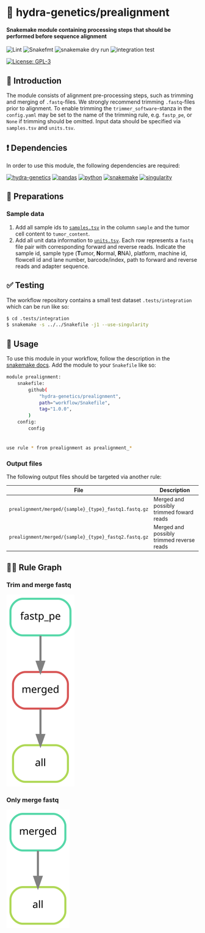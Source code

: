 # :snake: hydra-genetics/prealignment

#### Snakemake module containing processing steps that should be performed before sequence alignment

![Lint](https://github.com/hydra-genetics/prealignment/actions/workflows/lint.yaml/badge.svg?branch=develop)
![Snakefmt](https://github.com/hydra-genetics/prealignment/actions/workflows/snakefmt.yaml/badge.svg?branch=develop)
![snakemake dry run](https://github.com/hydra-genetics/prealignment/actions/workflows/snakemake-dry-run.yaml/badge.svg?branch=develop)
![integration test](https://github.com/hydra-genetics/prealignment/actions/workflows/integration.yaml/badge.svg?branch=develop)

[![License: GPL-3](https://img.shields.io/badge/License-GPL3-yellow.svg)](https://opensource.org/licenses/gpl-3.0.html)

## :speech_balloon: Introduction

The module consists of alignment pre-processing steps, such as trimming and merging of `.fastq`-files.
We strongly recommend trimming `.fastq`-files prior to alignment. To enable trimming the
`trimmer_software`-stanza in the `config.yaml` may be set to the name of the trimming rule, e.g.
`fastp_pe`, or `None` if trimming should be omitted. Input data should be specified via `samples.tsv`
and `units.tsv`.

## :heavy_exclamation_mark: Dependencies

In order to use this module, the following dependencies are required:

[![hydra-genetics](https://img.shields.io/badge/hydragenetics-v0.7.0-blue)](https://github.com/hydra-genetics/)
[![pandas](https://img.shields.io/badge/pandas-1.3.1-blue)](https://pandas.pydata.org/)
[![python](https://img.shields.io/badge/python-3.8-blue)](https://www.python.org/)
[![snakemake](https://img.shields.io/badge/snakemake-6.10.0-blue)](https://snakemake.readthedocs.io/en/stable/)
[![singularity](https://img.shields.io/badge/singularity-3.0.0-blue)](https://sylabs.io/docs/)

## :school_satchel: Preparations

### Sample data

1. Add all sample ids to [`samples.tsv`](https://github.com/hydra-genetics/prealignment/blob/develop/config/samples.tsv)
in the column `sample` and the tumor cell content to `tumor_content`.
2. Add all unit data information to [`units.tsv`](https://github.com/hydra-genetics/prealignment/blob/develop/config/units.tsv).
Each row represents a `fastq` file pair with corresponding forward and reverse reads. Indicate
the sample id, sample type (**T**umor, **N**ormal, **R**NA), platform, machine id, flowcell id
and lane number, barcode/index, path to forward and reverse reads and adapter sequence.

## :white_check_mark: Testing

The workflow repository contains a small test dataset `.tests/integration` which can be run like so:

```bash
$ cd .tests/integration
$ snakemake -s ../../Snakefile -j1 --use-singularity
```

## :rocket: Usage

To use this module in your workflow, follow the description in the
[snakemake docs](https://snakemake.readthedocs.io/en/stable/snakefiles/modularization.html#modules).
Add the module to your `Snakefile` like so:

```bash
module prealignment:
    snakefile:
        github(
            "hydra-genetics/prealignment",
            path="workflow/Snakefile",
            tag="1.0.0",
        )
    config:
        config


use rule * from prealignment as prealignment_*
```

### Output files

The following output files should be targeted via another rule:

| File | Description |
|---|---|
| `prealignment/merged/{sample}_{type}_fastq1.fastq.gz` | Merged and possibly trimmed foward reads |
| `prealignment/merged/{sample}_{type}_fastq2.fastq.gz` | Merged and possibly trimmed reverse reads |

## :judge: Rule Graph

### Trim and merge fastq

![rule_graph](images/prealignment_fastp_merge.svg)

### Only merge fastq

![rule_graph](images/prealignment_merge.svg)
